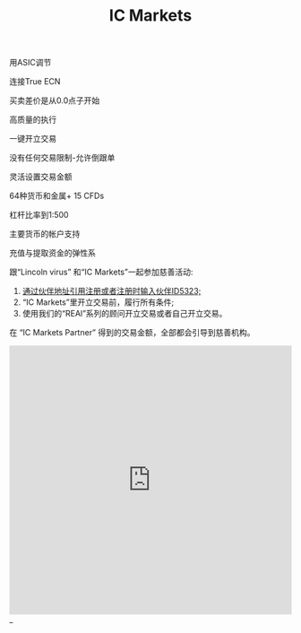 ﻿---
layout: page

title: IC Markets
breadcrumb: IC Markets

meta: 在 “IC Markets Partner” 得到的交易金额，全部都会引导到慈善机构。

lang: cn
ref: icmarkets
---

用ASIC调节

连接True ECN 

买卖差价是从0.0点子开始

高质量的执行

一键开立交易

没有任何交易限制-允许倒跟单

灵活设置交易金额

64种货币和金属+ 15 CFDs

杠杆比率到1:500

主要货币的帐户支持

充值与提取资金的弹性系

跟“Lincoln virus” 和“IC Markets”一起参加慈善活动:

  1. <a href="https://www.icmarkets.com/?camp=5323" target="_blank">通过伙伴地址引用注册或者注册时输入伙伴ID5323;</a>
  2. “IC Markets”里开立交易前，履行所有条件;
  3. 使用我们的“REAl”系列的顾问开立交易或者自己开立交易。

在 “IC Markets Partner” 得到的交易金额，全部都会引导到慈善机构。

<iframe frameborder="0" height="480" src="https://secure.icmarkets.com//Partner/Widget/PriceWidgetWhite/5323" width="100%"></iframe>_</small>

